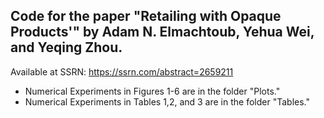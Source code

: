 ## Code for the paper "Retailing with Opaque Products'" by Adam N. Elmachtoub, Yehua Wei, and Yeqing Zhou.

Available at SSRN: https://ssrn.com/abstract=2659211
 - Numerical Experiments in Figures 1-6 are in the folder "Plots."
 - Numerical Experiments in Tables 1,2, and 3 are in the folder "Tables."
